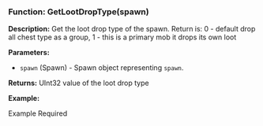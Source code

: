 ### Function: GetLootDropType(spawn)

**Description:**
Get the loot drop type of the spawn.  Return is: 0 - default drop all chest type as a group, 1 -  this is a primary mob it drops its own loot

**Parameters:**
- `spawn` (Spawn) - Spawn object representing `spawn`.

**Returns:** UInt32 value of the loot drop type

**Example:**

Example Required
